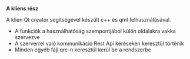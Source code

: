 **A kliens rész**

A klien Qt creator segítségével készült c++ és qml felhasználásával.
- A funkciók a használhatóság szempontjából külön oldalakra vakka szervezve
- A szerverrel való kommunikáció Rest Api kéréseken keresztül történik
- Minden egyéb fájl qrc-n keresztül kerül be a rendszerbe